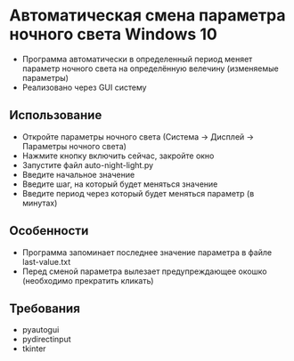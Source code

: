 # Автоматическая смена параметра ночного света Windows 10 
- Программа автоматически в определенный период меняет параметр ночного света на определённую велечину (изменяемые параметры)
- Реализовано через GUI систему
## Использование
- Откройте параметры ночного света (Система -> Дисплей -> Параметры ночного света)
- Нажмите кнопку включить сейчас, закройте окно
- Запустите файл auto-night-light.py
- Введите начальное значение
- Введите шаг, на который будет меняться значение
- Введите период через который будет меняться параметр (в минутах)

## Особенности
- Программа запоминает последнее значение параметра в файле last-value.txt
- Перед сменой параметра вылезает предупреждающее окошко (необходимо прекратить кликать)

## Требования
- pyautogui
- pydirectinput
- tkinter
